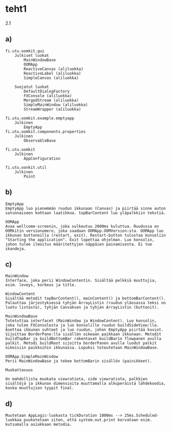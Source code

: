 #  teht1

2.1

## a)  
    fi.utu.oomkit.gui
        Julkiset luokat
            MainWindowBase
            OOMApp
            ReactiveCanvas (aliluokka)
            ReactiveLabel (aliluokka)
            SimpleCanvas (aliluokka)

        Suojatut luokat
            DefaultDialogFactory
            FXConsole (aliluokka)
            MergedStream (aliluokka)
            SimpleMainWindow (aliluokka)
            StreamWrapper (aliluokka)

    fi.utu.oomkit.example.emptyapp
        Julkinen
            EmptyApp
    fi.utu.oomkit.components.properties
        Julkinen
            ObservableBase

    fi.utu.oomkit
        Julkinen
            AppConfiguration

    fi.utu.oonkit.util
        Julkinen
            Point

## b)
    EmptyApp
    EmptyApp luo pienemmän ruudun ikkunaan (Canvas) ja piirtää sinne auton satunnaiseen kohtaan laatikkoa. topBarContent luo yläpalkkiin tekstiä.

    OOMApp
    Avaa wellcome-screenin, joka sulkeutuu 2000ms kuluttua. Ruudussa on OOMkitin versionumero, joka saadaan OOMApp.OOMVersion:sta. OOMApp luo ikkunan buttoneilla (restart, exit). Restart-button tulostaa konsoliin "Starting the application". Exit lopettaa ohjelman. Luo konsolin, johon tulee ilmoitus määritettyjen näppäien painamisesta. Ei tue skandeja.

## c)
    MainWindow
    Interface, joka perii WindowContentin. Sisältää pelkkiä muuttujia, esim. leveys, korkeus ja title.
    
    WindowContent
    Sisältää metodit topBarContent(), mainContent() ja bottomBarContent(). Palauttaa järjestyksessä tyhjän ArrayListin (ruudun yläosassa teksi on luotu listasta), tyhjän Canvaksen ja tyhjän ArrayListin (buttonit).

    MainWindowBase
    Totetuttaa interfacet (MainWindow ja WindowContent). Luo konsolin, joka tulee FXConsolesta ja luo konsolille ruudun buildSideView:lla. Asettaa ikkunan suhteet ja luo ruudun, johon EmptyApp piirtää kuviot. Sijoittaa BorderPane:lla sisällön oikeaan paikkaan ikkunaan. Metodit buildTopBar ja buildBottomBar rakentavat buildBarin flowpanen avulla palkit. Metodi buildRoot sijoitta borderPanen avulla luodut palkit oikeisiin paikkoihin ikkunassa. Lopuksi toteutetaan MainWindowBase.

    OOMApp.SimpleMainWindow
    Perii MainWindowBase ja tekee bottomBarin sisällön (painikkeet).

    Muokattavuus

    On mahdollista muokata viewratiota, side viewratiota, palkkien sisältöjä ja ikkunan dimensioita muuttamalla alkuperäistä lähdekoodia, koska muuttujien tyypit final.

## d)
    Muutetaan AppLogic-luokasta tickDuration 1000ms --> 25ms.Scheduled-luokkaa puukotetaan siten, että system.out.print korvataan esim. kutsumalla asiakkaan metodia.
